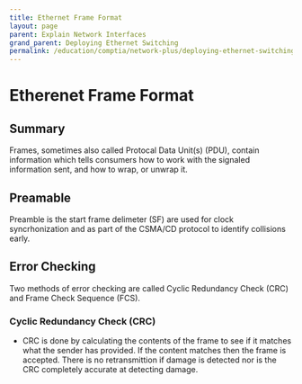 ```yaml
---
title: Ethernet Frame Format
layout: page
parent: Explain Network Interfaces 
grand_parent: Deploying Ethernet Switching
permalink: /education/comptia/network-plus/deploying-ethernet-switching/explain-network-interfaces/ethernet-frame-format/
---
```


# Etherenet Frame Format

## Summary

Frames, sometimes also called Protocal Data Unit(s) (PDU), contain information which tells consumers how to work with the signaled information sent, and how to wrap, or unwrap it.

## Preamable

Preamble is the start frame delimeter (SF) are used for clock syncrhonization and as part of the CSMA/CD protocol to identify collisions early.

## Error Checking

Two methods of error checking are called Cyclic Redundancy Check (CRC) and Frame Check Sequence (FCS).

### Cyclic Redundancy Check (CRC)

- CRC is done by calculating the contents of the frame to see if it matches what the sender has provided. If the content matches then the frame is accepted. There is no retransmittion if damage is detected nor is the CRC completely accurate at detecting damage.